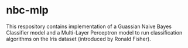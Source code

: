 # nbc-mlp

This respository contains implementation of a Guassian Naive Bayes Classifier model and a Multi-Layer Perceptron model to run classification algorithms on the Iris dataset (introduced by Ronald Fisher).
